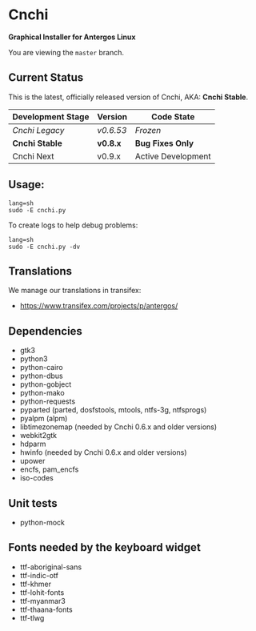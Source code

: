 # Cnchi

**Graphical Installer for Antergos Linux**

You are viewing the `master` branch.

## Current Status
This is the latest, officially released version of Cnchi, AKA: **Cnchi Stable**. 

|Development Stage|Version| Code State|
----------------- | -------------- | -------- |
|*Cnchi Legacy*|*v0.6.53*|*Frozen*|
|**Cnchi Stable**|**v0.8.x**|**Bug Fixes Only**|
|Cnchi Next | v0.9.x | Active Development|

## Usage:

```
lang=sh
sudo -E cnchi.py
```

To create logs to help debug problems:
```
lang=sh
sudo -E cnchi.py -dv
```

## Translations

We manage our translations in transifex:

 - https://www.transifex.com/projects/p/antergos/

## Dependencies

 - gtk3
 - python3
 - python-cairo
 - python-dbus
 - python-gobject
 - python-mako
 - python-requests
 - pyparted (parted, dosfstools, mtools, ntfs-3g, ntfsprogs)
 - pyalpm (alpm)
 - libtimezonemap (needed by Cnchi 0.6.x and older versions)
 - webkit2gtk 
 - hdparm
 - hwinfo (needed by Cnchi 0.6.x and older versions)
 - upower
 - encfs, pam_encfs
 - iso-codes
 
## Unit tests
 - python-mock 

## Fonts needed by the keyboard widget
 - ttf-aboriginal-sans
 - ttf-indic-otf
 - ttf-khmer
 - ttf-lohit-fonts
 - ttf-myanmar3
 - ttf-thaana-fonts
 - ttf-tlwg

